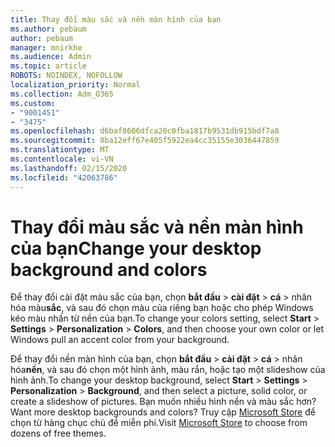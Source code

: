 ```yaml
---
title: Thay đổi màu sắc và nền màn hình của bạn
ms.author: pebaum
author: pebaum
manager: mnirkhe
ms.audience: Admin
ms.topic: article
ROBOTS: NOINDEX, NOFOLLOW
localization_priority: Normal
ms.collection: Adm_O365
ms.custom:
- "9001451"
- "3475"
ms.openlocfilehash: d6baf8606dfca20c0fba1817b9531db915bdf7a8
ms.sourcegitcommit: 8ba12eff67e405f5922ea4cc35155e3036447859
ms.translationtype: MT
ms.contentlocale: vi-VN
ms.lasthandoff: 02/15/2020
ms.locfileid: "42063786"
---
```

# <a name="change-your-desktop-background-and-colors"></a><span data-ttu-id="faad9-102">Thay đổi màu sắc và nền màn hình của bạn</span><span class="sxs-lookup"><span data-stu-id="faad9-102">Change your desktop background and colors</span></span>

<span data-ttu-id="faad9-103">Để thay đổi cài đặt màu sắc của bạn, chọn **bắt đầu** > **cài đặt** > **cá** > nhân hóa màu**sắc**, và sau đó chọn màu của riêng bạn hoặc cho phép Windows kéo màu nhấn từ nền của bạn.</span><span class="sxs-lookup"><span data-stu-id="faad9-103">To change your colors setting, select **Start** > **Settings** > **Personalization** > **Colors**, and then choose your own color or let Windows pull an accent color from your background.</span></span>

<span data-ttu-id="faad9-104">Để thay đổi nền màn hình của bạn, chọn **bắt đầu** > **cài đặt** > **cá** > nhân hóa**nền**, và sau đó chọn một hình ảnh, màu rắn, hoặc tạo một slideshow của hình ảnh.</span><span class="sxs-lookup"><span data-stu-id="faad9-104">To change your desktop background, select **Start** > **Settings** > **Personalization** > **Background**, and then select a picture, solid color, or create a slideshow of pictures.</span></span> <span data-ttu-id="faad9-105">Bạn muốn nhiều hình nền và màu sắc hơn?</span><span class="sxs-lookup"><span data-stu-id="faad9-105">Want more desktop backgrounds and colors?</span></span> <span data-ttu-id="faad9-106">Truy cập [Microsoft Store](https://www.microsoft.com/en-us/store/collections/windowsthemes) để chọn từ hàng chục chủ đề miễn phí.</span><span class="sxs-lookup"><span data-stu-id="faad9-106">Visit [Microsoft Store](https://www.microsoft.com/en-us/store/collections/windowsthemes) to choose from dozens of free themes.</span></span>
